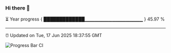 ### Hi there 👋

⏳ Year progress { █████████████▁▁▁▁▁▁▁▁▁▁▁▁▁▁▁▁▁ } 45.97 %

---

⏰ Updated on Tue, 17 Jun 2025 18:37:55 GMT

![Progress Bar CI](https://github.com/DhruviPatel157/GitHub-Actions-Demo/workflows/Progress%20Bar%20CI/badge.svg)
